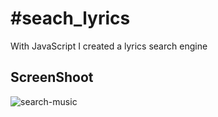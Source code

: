 <h1>#seach_lyrics</h1>

<p>With JavaScript I created a lyrics search engine</p>

<h2>ScreenShoot</h2>

![search-music](https://user-images.githubusercontent.com/69093389/92497862-4321c680-f1d0-11ea-8719-b60767a60079.gif)
